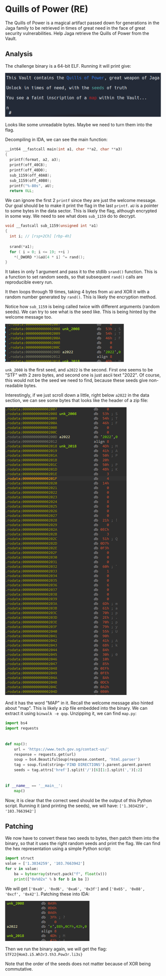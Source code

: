 # Quills of Power (RE)

The Quills of Power is a magical artifact passed down for generations in the Jaga family to be retrieved in times of great need in the face of great security vulnerabilities. Help Jaga retrieve the Quills of Power from the Vault.

## Analysis

The challenge binary is a 64-bit ELF. Running it will print give:

![img.png](img.png)

Looks like some unreadable bytes. Maybe we need to turn them into the flag.

Decompiling in IDA, we can see the main function:
```c
__int64 __fastcall main(int a1, char **a2, char **a3)
{
  printf(format, a2, a3);
  printf(off_40C8);
  printf(off_40D0);
  sub_1159(off_40A8);
  sub_1159(off_40B0);
  printf("%-80s", aU);
  return 0LL;
```

We can ignore the first 2 `printf` since they are just the welcome message. Our goal should be to make it print the flag in the last `printf`. `aU` is a pointer to some bytes in the data sector. This is likely the flag, although encrypted in some way. We need to see what does `sub_1159` do to decrypt.

```c
void __fastcall sub_1159(unsigned int *a1)
{
  int i; // [rsp+2Ch] [rbp-4h]
  
  srand(*a1);
  for ( i = 0; i <= 19; ++i )
    *(_DWORD *)&aU[4 * i] ^= rand();
}
```

It takes in only 1 argument and pass it to the stdlib `srand()` function. This is a function to set random seeds, so that subsequent `rand()` calls are reproducible every run.

It then loops through 19 times, taking 4 bytes from `aU` and XOR it with a random number generated by `rand()`. This is likely the encryption method.

Notice how `sub_1159` is being called twice with different arguments (random seeds). We can try to see what is the seed like. This is being hinted by the welcome message too.

![img_1.png](img_1.png)

`unk_2008` is the first seed, and `a2022` is the second. First one seems to be "STF" with 2 zero bytes, and second one is just ascii text "2022". Of course, this would not be the seed we need to find, because these seeds give non-readable bytes.

Interestingly, if we just scroll down a little, right below `a2022` in the data section, we can see some bytes that looks like the header of a zip file:

![img_2.png](img_2.png)

And it has the word "MAP" in it. Recall the welcome message also hinted about "map". This is likely a zip file embedded into the binary. We can extract it using `binwalk -e qop`. Unzipping it, we can find `map.py`:

```python
import bs4
import requests


def map():
    url = 'https://www.tech.gov.sg/contact-us/'
    response = requests.get(url)
    soup = bs4.BeautifulSoup(response.content, 'html.parser')
    tag = soup.find(string='FIND DIRECTIONS').parent.parent.parent
    seeds = tag.attrs['href'].split('/')[6][1:].split(',')[:2]


if __name__ == '__main__':
    map()
```

Now, it is clear that the correct seed should be the output of this Python script. Running it (and printing the seeds), we will have: `['1.3034259', '103.7663942']`

## Patching

We now have to convert these two seeds to bytes, then patch them into the binary, so that it uses the right random seeds and print the flag. We can find the hex representation using a simple Python script:

```python
import struct
value = ['1.3034259', '103.7663942']
for v in value:
    ba = bytearray(struct.pack("f", float(v)))
    print(["0x%02x" % b for b in ba ])
```

We will get `['0xa9', '0xd6', '0xa6', '0x3f']` and `['0x65', '0x88', '0xcf', '0x42']`. Patching these into IDA:

![img_3.png](img_3.png)

Then we run the binary again, we will get the flag: `STF22{Hom3.i5.Wh3r3.th3.Pow3r.li3s}`

Note that the order of the seeds does not matter because of XOR being commutative.